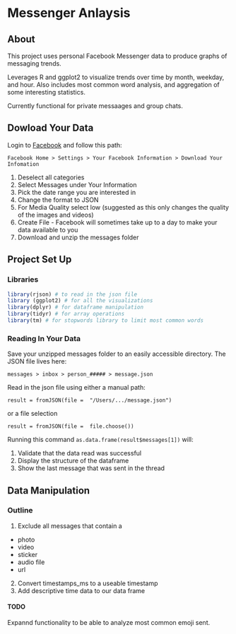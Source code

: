 # Messenger Anlaysis

## About

This project uses personal Facebook Messenger data to produce graphs of messaging trends.

Leverages R and ggplot2 to visualize trends over time by month, weekday, and hour. Also includes most common word analysis, and aggregation of some interesting statistics.

Currently functional for private messaages and group chats.

## Dowload Your Data

Login to [Facebook](https://www.facebook.com "Title") and follow this path:

`Facebook Home > Settings > Your Facebook Information > Download Your Infomation`

1. Deselect all categories
2. Select Messages under Your Information
3. Pick the date range you are interested in
4. Change the format to JSON
5. For Media Quality select low (suggested as this only changes the quality of the images and videos)
6. Create File - Facebook will sometimes take up to a day to make your data available to you
7. Download and unzip the messages folder

## Project Set Up

### Libraries
```r
library(rjson) # to read in the json file
library (ggplot2) # for all the visualizations
library(dplyr) # for dataframe manipulation
library(tidyr) # for array operations
library(tm) # for stopwords library to limit most common words
```

### Reading In Your Data

Save your unzipped messages folder to an easily accessible directory. The JSON file lives here:

`messages > inbox > person_##### > message.json`

Read in the json file using either a manual path:

`result = fromJSON(file =  "/Users/.../message.json")`

or a file selection

`result = fromJSON(file =  file.choose())`

Running this command `as.data.frame(result$messages[1])` will:

1. Validate that the data read was successful
2. Display the structure of the dataframe
3. Show the last message that was sent in the thread

## Data Manipulation

### Outline 

1. Exclude all messages that contain a
  * photo
  * video
  * sticker
  * audio file
  * url
2. Convert timestamps_ms to a useable timestamp
3. Add descriptive time data to our data frame 




#### TODO ####

Expannd functionality to be able to analyze most common emoji sent.